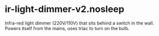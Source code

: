 # ir-light-dimmer-v2.nosleep
Infra-red light dimmer (220V/110V) that sits behind a switch in the wall. Powers itself from the mains, uses triac to turn on the bulb.
